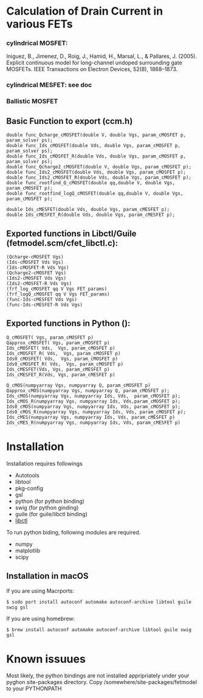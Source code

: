 # Calculation of Drain Current in various FETs

### cylindrical MOSFET: 
Iniguez, B., Jimenez, D., Roig, J., Hamid, H., Marsal, L., & Pallares, J. (2005). Explicit continuous model for long-channel undoped surrounding gate MOSFETs. IEEE Transactions on Electron Devices, 52(8), 1868–1873.

### cylindrical MESFET: see doc

### Ballistic MOSFET


## Basic Function to export (ccm.h)
~~~
double func_Qcharge_cMOSFET(double V, double Vgs, param_cMOSFET p, param_solver ps);
double func_Ids_cMOSFET(double Vds, double Vgs, param_cMOSFET p, param_solver ps);
double func_Ids_cMOSFET_R(double Vds, double Vgs, param_cMOSFET p, param_solver ps);
double func_Qcharge2_cMOSFET(double V, double Vgs, param_cMOSFET p);
double func_Ids2_cMOSFET(double Vds, double Vgs, param_cMOSFET p);
double func_Ids2_cMOSFET_R(double Vds, double Vgs, param_cMOSFET p);
double func_rootfind_Q_cMOSFET(double qq,double V, double Vgs, param_cMOSFET p);
double func_rootfind_logQ_cMOSFET(double qq,double V, double Vgs, param_cMOSFET p);

double Ids_cMESFET(double Vds, double Vgs, param_cMESFET p);
double Ids_cMESFET_R(double Vds, double Vgs, param_cMESFET p);
~~~

## Exported functions in Libctl/Guile (fetmodel.scm/cfet_libctl.c):
~~~~
(Qcharge-cMOSFET Vgs)
(Ids-cMOSFET Vds Vgs)
(Ids-cMOSFET-R Vds Vgs)
(Qcharge2-cMOSFET Vgs)
(Ids2-cMOSFET Vds Vgs)
(Ids2-cMOSFET-R Vds Vgs)
(frf_log_cMOSFET qq V Vgs FET_params)
(frf_logQ_cMOSFET qq V Vgs FET_params)
(func-Ids-cMESFET Vds Vgs)
(func-Ids-cMESFET-R Vds Vgs)
~~~~

## Exported functions in Python ():
~~~
Q_cMOSFET( Vgs, param_cMOSFET p)
Qapprox_cMOSFET( Vgs, param_cMOSFET p)
Ids_cMOSFET( Vds,  Vgs, param_cMOSFET p)
Ids_cMOSFET_R( Vds,  Vgs, param_cMOSFET p)
Ids0_cMOSFET( Vds,  Vgs, param_cMOSFET p)
Ids0_cMOSFET_R( Vds,  Vgs, param_cMOSFET p)
Ids_cMESFET(Vds, Vgs, param_cMESFET p)
Ids_cMESFET_R(Vds, Vgs, param_cMESFET p)

Q_cMOS(numpyarray Vgs, numpyarray Q, param_cMOSFET p)
Qapprox_cMOS(numpyarray Vgs, numpyarray Q, param_cMOSFET p);
Ids_cMOS(numpyarray Vgs, numpyarray Ids, Vds,  param_cMOSFET p);
Ids_cMOS_R(numpyarray Vgs, numpyarray Ids, Vds,param_cMOSFET p);
Ids0_cMOS(numpyarray Vgs, numpyarray Ids, Vds, param_cMOSFET p);
Ids0_cMOS_R(numpyarray Vgs, numpyarray Ids, Vds, param_cMOSFET p);
Ids_cMES(numpyarray Vgs, numpyarray Ids, Vds, param_cMESFET p)
Ids_cMES_R(numpyarray Vgs, numpyarray Ids, Vds, param_cMESFET p)
~~~

# Installation
Installation requires followings
- Autotools
- libtool
- pkg-config
- gsl
- python (for python binding)
- swig (for python ginding)
- guile (for guile/libctl binding)
- [libctl](https://libctl.readthedocs.io/en/latest/)

To run python biding, following modules are required.
- numpy
- matplotlib
- scipy

## Installation in macOS

If you are using Macrports:

    $ sudo port install autoconf automake autoconf-archive libtool guile swig gsl 


If you are using homebrew:

    $ brew install autoconf automake autoconf-archive libtool guile swig gsl 
    
# Known issuues
Most likely, the python bindings are not installed appripriately under your pyghon site-packages directory. 
Copy /somewhere/site-packages/fetmodel to your PYTHONPATH
